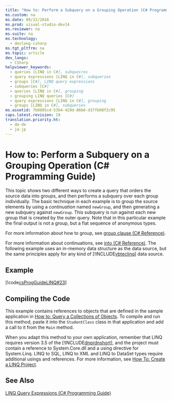 ```yaml
---
title: "How to: Perform a Subquery on a Grouping Operation (C# Programming Guide)"
ms.custom: na
ms.date: 09/22/2016
ms.prod: visual-studio-dev14
ms.reviewer: na
ms.suite: na
ms.technology: 
  - devlang-csharp
ms.tgt_pltfrm: na
ms.topic: article
dev_langs: 
  - CSharp
helpviewer_keywords: 
  - queries [LINQ in C#], subqueires
  - query expressions [LINQ in C#], subqueries
  - groups [C#], LINQ query expressions
  - subqueries [C#]
  - queries [LINQ in C#], grouping
  - grouping LINQ queries [C#]
  - query expressions [LINQ in C#], grouping
  - groups [LINQ in C#], subqueries
ms.assetid: 7b0805cd-53b4-429d-86b6-d37fb08f2c95
caps.latest.revision: 19
translation.priority.ht: 
  - de-de
  - ja-jp
---
```

# How to: Perform a Subquery on a Grouping Operation (C# Programming Guide)
This topic shows two different ways to create a query that orders the source data into groups, and then performs a subquery over each group individually. The basic technique in each example is to group the source elements by using a *continuation* named `newGroup`, and then generating a new subquery against `newGroup`. This subquery is run against each new group that is created by the outer query. Note that in this particular example the final output is not a group, but a flat sequence of anonymous types.  
  
 For more information about how to group, see [group clause (C# Reference)](../vs140/group-clause--csharp-reference-.md).  
  
 For more information about continuations, see [into (C# Reference)](../vs140/into--csharp-reference-.md). The following example uses an in-memory data structure as the data source, but the same principles apply for any kind of [!INCLUDE[vbteclinq](../vs140/includes/vbteclinq_md.md)] data source.  
  
## Example  
 [!code[csProgGuideLINQ#23](../vs140/codesnippet/CSharp/how-to--perform-a-subquery-on-a-grouping-operation--csharp-programming-guide-_1.cs)]
  
  
## Compiling the Code  
 This example contains references to objects that are defined in the sample application in [How to: Query a Collections of Objects](../vs140/how-to--query-a-collection-of-objects--csharp-programming-guide-.md). To compile and run this method, paste it into the `StudentClass` class in that application and add a call to it from the `Main` method.  
  
 When you adapt this method to your own application, remember that LINQ requires version 3.5 of the [!INCLUDE[dnprdnshort](../vs140/includes/dnprdnshort_md.md)], and the project must contain a reference to System.Core.dll and a using directive for System.Linq. LINQ to SQL, LINQ to XML and LINQ to DataSet types require additional usings and references. For more information, see [How To: Create a LINQ Project](../Topic/How%20to:%20Create%20a%20LINQ%20Project_deleted.md).  
  
## See Also  
 [LINQ Query Expressions (C# Programming Guide)](../vs140/linq-query-expressions--csharp-programming-guide-.md)